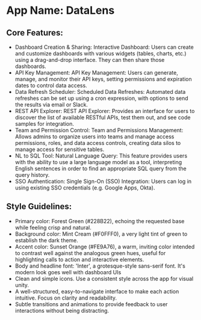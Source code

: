 # **App Name**: DataLens

## Core Features:

- Dashboard Creation & Sharing: Interactive Dashboard: Users can create and customize dashboards with various widgets (tables, charts, etc.) using a drag-and-drop interface. They can then share those dashboards.
- API Key Management: API Key Management: Users can generate, manage, and monitor their API keys, setting permissions and expiration dates to control data access.
- Data Refresh Scheduler: Scheduled Data Refreshes: Automated data refreshes can be set up using a cron expression, with options to send the results via email or Slack.
- REST API Explorer: REST API Explorer: Provides an interface for users to discover the list of available RESTful APIs, test them out, and see code samples for integration.
- Team and Permission Control: Team and Permissions Management: Allows admins to organize users into teams and manage access permissions, roles, and data access controls, creating data silos to manage access for sensitive tables.
- NL to SQL Tool: Natural Language Query: This feature provides users with the ability to use a large language model as a tool, interpreting English sentences in order to find an appropriate SQL query from the query history.
- SSO Authentication: Single Sign-On (SSO) Integration: Users can log in using existing SSO credentials (e.g. Google Apps, Okta).

## Style Guidelines:

- Primary color: Forest Green (#228B22), echoing the requested base while feeling crisp and natural.
- Background color: Mint Cream (#F0FFF0), a very light tint of green to establish the dark theme.
- Accent color: Sunset Orange (#FE9A76), a warm, inviting color intended to contrast well against the analogous green hues, useful for highlighting calls to action and interactive elements.
- Body and headline font: 'Inter', a grotesque-style sans-serif font. It's modern look goes well with dashboard UIs
- Clean and simple icons. Use a consistent style across the app for visual unity.
- A well-structured, easy-to-navigate interface to make each action intuitive. Focus on clarity and readability.
- Subtle transitions and animations to provide feedback to user interactions without being distracting.